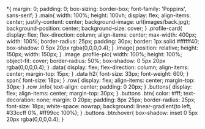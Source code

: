 *{
  margin: 0;
  padding: 0;
  box-sizing: border-box;
  font-family: 'Poppins', sans-serif;
}
.main{
  width: 100%;
  height: 100vh;
  display: flex;
  align-items: center;
  justify-content: center;
  background-image: url(images/back.jpg);
  background-position: center;
  background-size: cover;
}
.profile-card{
  display: flex;
  flex-direction: column;
  align-items: center;
  max-width: 400px;
  width: 100%;
  border-radius: 25px;
  padding: 30px;
  border: 1px solid #ffffff40;
  box-shadow: 0 5px 20px rgba(0,0,0,0.4);
}
.image{
  position: relative;
  height: 150px;
  width: 150px;
}
.image .profile-pic{
  width: 100%;
  height: 100%;
  object-fit: cover;
  border-radius: 50%;
  box-shadow: 0 5px 20px rgba(0,0,0,0.4);
}
.data{
  display: flex;
  flex-direction: column;
  align-items: center;
  margin-top: 15px;
}
.data h2{
  font-size: 33px;
  font-weight: 600;
}
span{
  font-size: 18px;
}
.row{
  display: flex;
  align-items: center;
  margin-top: 30px;
}
.row .info{
  text-align: center;
  padding: 0 20px;
}
.buttons{
  display: flex;
  align-items: center;
  margin-top: 30px;
}
.buttons .btn{
  color: #fff;
  text-decoration: none;
  margin: 0 20px;
  padding: 8px 25px;
  border-radius: 25px;
  font-size: 18px;
  white-space: nowrap;
  background: linear-gradient(to left, #33ccff 0%, #ff99cc 100%);
}
.buttons .btn:hover{
  box-shadow: inset 0 5px 20px rgba(0,0,0,0.4);
}
